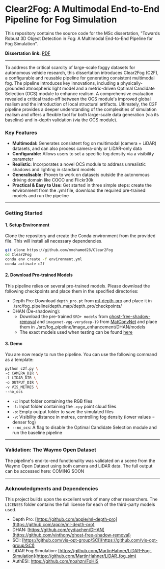 # Clear2Fog: A Multimodal End-to-End Pipeline for Fog Simulation

This repository contains the source code for the MSc dissertation, "Towards Robust 3D Object Detection in Fog: A Multimodal End-to-End Pipeline for Fog Simulation".

**Dissertation link:** [PDF](https://drive.google.com/file/d/1ync_1Tntt8n_aJwgNUptoDkEv8AkEp5P/view?usp=drive_link)

---
To address the critical scarcity of large-scale foggy datasets for autonomous vehicle research, this dissertation introduces Clear2Fog (C2F), a configurable and reusable pipeline for generating consistent multimodal fog. 
The pipeline introduces key innovations, including a physically-grounded atmospheric light model and a metric-driven Optimal Candidate Selection (OCS) module to enhance realism. 
A comprehensive evaluation revealed a critical trade-off between the OCS module's improved global realism and the introduction of local structural artifacts. 
Ultimately, the C2F pipeline provides a deeper understanding of the complexities of simulation realism and offers a flexible tool for both large-scale data generation (via its baseline) and in-depth validation (via the OCS module).

### Key Features

* **Multimodal:** Generates consistent fog on multimodal (camera + LiDAR) datasets, and can also process camera-only or LiDAR-only data
* **Configurable:** Allows users to set a specific fog density via a visibility parameter
* **Realistic:** Incorporates a novel OCS module to address unrealistic shadows and lighting in standard models
* **Generalisable:** Proven to work on datasets outside the autonomous driving domain like COCO and Flickr30k
* **Practical & Easy to Use:** Get started in three simple steps: create the environment from the .yml file, download the required pre-trained models and run the pipeline

---
### Getting Started

#### 1. Setup Environment

Clone the repository and create the Conda environment from the provided file. This will install all necessary dependencies.

```bash
git clone https://github.com/mmohamed28/Clear2Fog
cd Clear2Fog
conda env create -f environment.yml
conda activate c2f
```

#### 2. Download Pre-trained Models

This pipeline relies on several pre-trained models. Please download the following checkpoints and place them in the specified directories:

* Depth Pro: Download ```depth_pro.pt``` from [ml-depth-pro](https://github.com/apple/ml-depth-pro/blob/main/get_pretrained_models.sh) and place it in ./src/fog_pipeline/depth_map/depth_pro/checkpoints/
* DHAN (De-shadowing):
  * Download the pre-trained ```SRD+ models``` from [ghost-free-shadow-removal](https://github.com/vinthony/ghost-free-shadow-removal) and ```imagenet-vgg-verydeep-19``` from [MatConvNet](https://www.vlfeat.org/matconvnet/pretrained/#downloading-the-pre-trained-models) and place them in ./src/fog_pipeline/image_enhancement/DHAN/models
  * The exact models used when testing can be found [here](https://drive.google.com/file/d/1pcrrFMs0jEUc0wIGzNQlzY5MAWS6-br6/view?usp=sharing)

#### 3. Demo
You are now ready to run the pipeline. You can use the following command as a template:

```bash
python c2f.py \
-c CAMERA_DIR \
-l LIDAR_DIR \
-o OUTPUT_DIR \
-v VIS_METRES \
--no_ocs
```
* ```-c```: Input folder containing the RGB files
* ```-l```: Input folder containing the ```.npy``` point cloud files
* ```-o```: Empty output folder to save the simulated files
* ```-v```: Visibility distance in metres, controlling fog density (lower values = denser fog)
* ```--no_ocs```: A flag to disable the Optimal Candidate Selection module and run the baseline pipeline

---
### Validation: The Waymo Open Dataset
The pipeline's end-to-end functionality was validated on a scene from the Waymo Open Dataset using both camera and LiDAR data. The full output can be accessed here: COMING SOON

---
### Acknowledgments and Dependencies
This project builds upon the excellent work of many other researchers. The ```LICENSES``` folder contains the full license for each of the third-party models used.

* Depth Pro: [https://github.com/apple/ml-depth-pro](https://github.com/apple/ml-depth-pro)
* DHAN: [https://github.com/cydiachen/DHAN](https://github.com/vinthony/ghost-free-shadow-removal)
* SCI: [https://github.com/vis-opt-group/SCI](https://github.com/vis-opt-group/SCI)
* LiDAR Fog Simulation: [https://github.com/MartinHahner/LiDAR-Fog-Simulation](https://github.com/MartinHahner/LiDAR_fog_sim)
* AuthESI: https://github.com/noahzn/FoHIS
